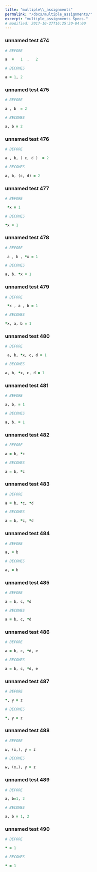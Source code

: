 ```yaml
---
title: "multiple\\_assignments"
permalink: "/docs/multiple_assignments/"
excerpt: "multiple_assignments Specs."
# modified: 2017-10-27T16:25:30-04:00
---
```

### unnamed test 474
```ruby
# BEFORE

a  =   1  ,   2

```
```ruby
# BECOMES

a = 1, 2

```
### unnamed test 475
```ruby
# BEFORE

a , b  = 2

```
```ruby
# BECOMES

a, b = 2

```
### unnamed test 476
```ruby
# BEFORE

a , b, ( c, d )  = 2

```
```ruby
# BECOMES

a, b, (c, d) = 2

```
### unnamed test 477
```ruby
# BEFORE

 *x = 1

```
```ruby
# BECOMES

*x = 1

```
### unnamed test 478
```ruby
# BEFORE

 a , b , *x = 1

```
```ruby
# BECOMES

a, b, *x = 1

```
### unnamed test 479
```ruby
# BEFORE

 *x , a , b = 1

```
```ruby
# BECOMES

*x, a, b = 1

```
### unnamed test 480
```ruby
# BEFORE

 a, b, *x, c, d = 1

```
```ruby
# BECOMES

a, b, *x, c, d = 1

```
### unnamed test 481
```ruby
# BEFORE

a, b, = 1

```
```ruby
# BECOMES

a, b, = 1

```
### unnamed test 482
```ruby
# BEFORE

a = b, *c

```
```ruby
# BECOMES

a = b, *c

```
### unnamed test 483
```ruby
# BEFORE

a = b, *c, *d

```
```ruby
# BECOMES

a = b, *c, *d

```
### unnamed test 484
```ruby
# BEFORE

a, = b

```
```ruby
# BECOMES

a, = b

```
### unnamed test 485
```ruby
# BEFORE

a = b, c, *d

```
```ruby
# BECOMES

a = b, c, *d

```
### unnamed test 486
```ruby
# BEFORE

a = b, c, *d, e

```
```ruby
# BECOMES

a = b, c, *d, e

```
### unnamed test 487
```ruby
# BEFORE

*, y = z

```
```ruby
# BECOMES

*, y = z

```
### unnamed test 488
```ruby
# BEFORE

w, (x,), y = z

```
```ruby
# BECOMES

w, (x,), y = z

```
### unnamed test 489
```ruby
# BEFORE

a, b=1, 2

```
```ruby
# BECOMES

a, b = 1, 2

```
### unnamed test 490
```ruby
# BEFORE

* = 1

```
```ruby
# BECOMES

* = 1
```
